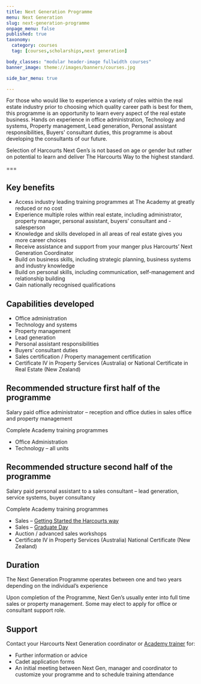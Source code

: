 ```yaml
---
title: Next Generation Programme
menu: Next Generation
slug: next-generation-programme
onpage_menu: false
published: true
taxonomy:
  category: courses
  tag: [courses,scholarships,next generation]

body_classes: "modular header-image fullwidth courses"
banner_image: theme://images/banners/courses.jpg

side_bar_menu: true

---
```


For those who would like to experience a variety of roles within the real estate industry prior to choosing which quality career path is best for them, this programme is an opportunity to learn every aspect of the real estate business. Hands on experience in office administration, Technology and systems, Property management, Lead generation, Personal assistant responsibilities, Buyers' consultant duties, this programme is about developing the consultants of our future.

Selection of Harcourts Next Gen’s is not based on age or gender but rather on potential to learn and deliver The Harcourts Way to the highest standard.

===

## Key benefits
- Access industry leading training programmes at The Academy at greatly reduced or no cost
- Experience multiple roles within real estate, including administrator, property manager, personal assistant, buyers’ consultant and - salesperson
- Knowledge and skills developed in all areas of real estate gives you more career choices
- Receive assistance and support from your manger plus Harcourts’ Next Generation Coordinator
- Build on business skills, including strategic planning, business systems and industry knowledge
- Build on personal skills, including communication, self-management and relationship building
- Gain nationally recognised qualifications

## Capabilities developed
- Office administration
- Technology and systems
- Property management
- Lead generation
- Personal assistant responsibilities
- Buyers’ consultant duties
- Sales certification / Property management certification
- Certificate IV in Property Services (Australia) or National Certificate in Real Estate (New Zealand)

## Recommended structure first half of the programme
Salary paid office administrator – reception and office duties in sales office and property management

Complete Academy training programmes
- Office Administration
- Technology – all units

## Recommended structure second half of the programme
Salary paid personal assistant to a sales consultant – lead generation, service systems, buyer consultancy

Complete Academy training programmes
- Sales – [Getting Started the Harcourts way](/courses/sales/sales-programme/getting-started-the-harcourts-way)
- Sales – [Graduate Day](/courses/sales/sales-programme/graduate-day)
- Auction / advanced sales workshops
- Certificate IV in Property Services (Australia) National Certificate (New Zealand)

## Duration
The Next Generation Programme operates between one and two years depending on the individual’s experience

Upon completion of the Programme, Next Gen’s usually enter into full time sales or property management. Some may elect to apply for office or consultant support role.

## Support
Contact your Harcourts Next Generation coordinator or [Academy trainer](/about-us/contact-us) for:
- Further information or advice
- Cadet application forms
- An initial meeting between Next Gen, manager and coordinator to customize your programme and to schedule training attendance
